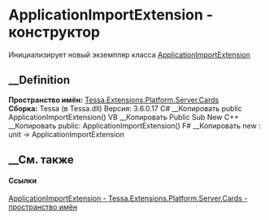 # ApplicationImportExtension - конструктор
Инициализирует новый экземпляр класса
[ApplicationImportExtension](T_Tessa_Extensions_Platform_Server_Cards_ApplicationImportExtension.htm)
##  __Definition
 **Пространство имён:**
[Tessa.Extensions.Platform.Server.Cards](N_Tessa_Extensions_Platform_Server_Cards.htm)  
 **Сборка:** Tessa (в Tessa.dll) Версия: 3.6.0.17
C# __Копировать
     public ApplicationImportExtension()
VB __Копировать
     Public Sub New
C++ __Копировать
     public:
    ApplicationImportExtension()
F# __Копировать
     new : unit -> ApplicationImportExtension
##  __См. также
#### Ссылки
[ApplicationImportExtension -
](T_Tessa_Extensions_Platform_Server_Cards_ApplicationImportExtension.htm)
[Tessa.Extensions.Platform.Server.Cards - пространство
имён](N_Tessa_Extensions_Platform_Server_Cards.htm)
